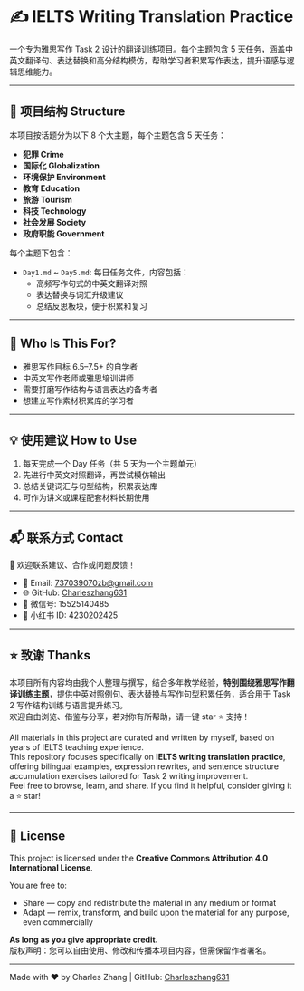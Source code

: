 # ✍️ IELTS Writing Translation Practice

一个专为雅思写作 Task 2 设计的翻译训练项目。每个主题包含 5 天任务，涵盖中英文翻译句、表达替换和高分结构模仿，帮助学习者积累写作表达，提升语感与逻辑思维能力。

---

## 📂 项目结构 Structure

本项目按话题分为以下 8 个大主题，每个主题包含 5 天任务：

- **犯罪 Crime**
- **国际化 Globalization**
- **环境保护 Environment**
- **教育 Education**
- **旅游 Tourism**
- **科技 Technology**
- **社会发展 Society**
- **政府职能 Government**

每个主题下包含：

- `Day1.md` ~ `Day5.md`: 每日任务文件，内容包括：
  - 高频写作句式的中英文翻译对照
  - 表达替换与词汇升级建议
  - 总结反思板块，便于积累和复习

---

## 🎯 Who Is This For?

- 雅思写作目标 6.5–7.5+ 的自学者
- 中英文写作老师或雅思培训讲师
- 需要打磨写作结构与语言表达的备考者
- 想建立写作素材积累库的学习者

---

## 💡 使用建议 How to Use

1. 每天完成一个 Day 任务（共 5 天为一个主题单元）
2. 先进行中英文对照翻译，再尝试模仿输出
3. 总结关键词汇与句型结构，积累表达库
4. 可作为讲义或课程配套材料长期使用

---

## 📬 联系方式 Contact

📮 欢迎联系建议、合作或问题反馈！

- 📧 Email: [737039070zb@gmail.com](mailto:737039070zb@gmail.com)
- 🌐 GitHub: [Charleszhang631](https://github.com/Charleszhang631)
- 💬 微信号: 15525140485  
- 📕 小红书 ID: 4230202425

---

## ⭐ 致谢 Thanks

本项目所有内容均由我个人整理与撰写，结合多年教学经验，**特别围绕雅思写作翻译训练主题**，提供中英对照例句、表达替换与写作句型积累任务，适合用于 Task 2 写作结构训练与语言提升练习。  
欢迎自由浏览、借鉴与分享，若对你有所帮助，请一键 star ⭐ 支持！

All materials in this project are curated and written by myself, based on years of IELTS teaching experience.  
This repository focuses specifically on **IELTS writing translation practice**, offering bilingual examples, expression rewrites, and sentence structure accumulation exercises tailored for Task 2 writing improvement.  
Feel free to browse, learn, and share. If you find it helpful, consider giving it a ⭐ star!

---

## 📝 License

This project is licensed under the **Creative Commons Attribution 4.0 International License**.

You are free to:

- Share — copy and redistribute the material in any medium or format  
- Adapt — remix, transform, and build upon the material for any purpose, even commercially

**As long as you give appropriate credit.**  
版权声明：您可以自由使用、修改和传播本项目内容，但需保留作者署名。

---

Made with ❤️ by Charles Zhang | GitHub: [Charleszhang631](https://github.com/Charleszhang631)
